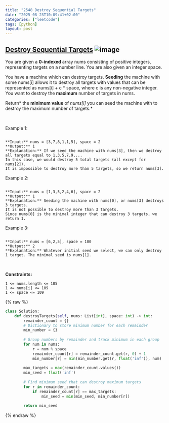 ```yaml
---
title: "2548 Destroy Sequential Targets"
date: "2025-08-23T10:09:41+02:00"
categories: ["leetcode"]
tags: [python]
layout: post
---
```


## [Destroy Sequential Targets](https://leetcode.com/problems/destroy-sequential-targets) ![image](https://img.shields.io/badge/Difficulty-Medium-orange)

You are given a **0-indexed** array nums consisting of positive integers, representing targets on a number line. You are also given an integer space.

You have a machine which can destroy targets. **Seeding** the machine with some nums[i] allows it to destroy all targets with values that can be represented as nums[i] + c * space, where c is any non-negative integer. You want to destroy the **maximum** number of targets in nums.

Return* the **minimum value** of *nums[i]* you can seed the machine with to destroy the maximum number of targets.*

 

Example 1:

```

**Input:** nums = [3,7,8,1,1,5], space = 2
**Output:** 1
**Explanation:** If we seed the machine with nums[3], then we destroy all targets equal to 1,3,5,7,9,... 
In this case, we would destroy 5 total targets (all except for nums[2]). 
It is impossible to destroy more than 5 targets, so we return nums[3].

```

Example 2:

```

**Input:** nums = [1,3,5,2,4,6], space = 2
**Output:** 1
**Explanation:** Seeding the machine with nums[0], or nums[3] destroys 3 targets. 
It is not possible to destroy more than 3 targets.
Since nums[0] is the minimal integer that can destroy 3 targets, we return 1.

```

Example 3:

```

**Input:** nums = [6,2,5], space = 100
**Output:** 2
**Explanation:** Whatever initial seed we select, we can only destroy 1 target. The minimal seed is nums[1].

```

 

**Constraints:**

	1 <= nums.length <= 105
	1 <= nums[i] <= 109
	1 <= space <= 109

{% raw %}
```python
class Solution:
    def destroyTargets(self, nums: List[int], space: int) -> int:
        remainder_count = {}
        # Dictionary to store minimum number for each remainder
        min_number = {}
        
        # Group numbers by remainder and track minimum in each group
        for num in nums:
            r = num % space
            remainder_count[r] = remainder_count.get(r, 0) + 1
            min_number[r] = min(min_number.get(r, float('inf')), num)
        
        max_targets = max(remainder_count.values())
        min_seed = float('inf')
        
        # Find minimum seed that can destroy maximum targets
        for r in remainder_count:
            if remainder_count[r] == max_targets:
                min_seed = min(min_seed, min_number[r])
        
        return min_seed
```
{% endraw %}

